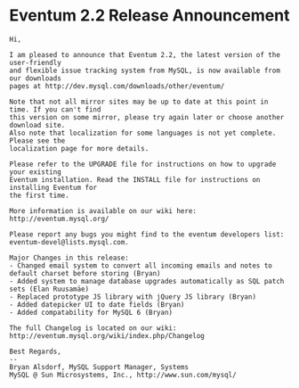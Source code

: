 # Eventum 2.2 Release Announcement #

    Hi,

    I am pleased to announce that Eventum 2.2, the latest version of the user-friendly
    and flexible issue tracking system from MySQL, is now available from our downloads
    pages at http://dev.mysql.com/downloads/other/eventum/

    Note that not all mirror sites may be up to date at this point in time. If you can't find
    this version on some mirror, please try again later or choose another download site.
    Also note that localization for some languages is not yet complete. Please see the
    localization page for more details.

    Please refer to the UPGRADE file for instructions on how to upgrade your existing
    Eventum installation. Read the INSTALL file for instructions on installing Eventum for
    the first time.

    More information is available on our wiki here: http://eventum.mysql.org/

    Please report any bugs you might find to the eventum developers list:
    eventum-devel@lists.mysql.com.

    Major Changes in this release:
    - Changed email system to convert all incoming emails and notes to default charset before storing (Bryan)
    - Added system to manage database upgrades automatically as SQL patch sets (Elan Ruusamäe)
    - Replaced prototype JS library with jQuery JS library (Bryan)
    - Added datepicker UI to date fields (Bryan)
    - Added compatability for MySQL 6 (Bryan)

    The full Changelog is located on our wiki: http://eventum.mysql.org/wiki/index.php/Changelog

    Best Regards,
    --
    Bryan Alsdorf, MySQL Support Manager, Systems
    MySQL @ Sun Microsystems, Inc., http://www.sun.com/mysql/
